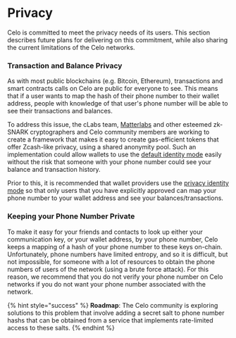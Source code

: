 # Privacy

Celo is committed to meet the privacy needs of its users. This section describes future plans for delivering on this commitment, while also sharing the current limitations of the Celo networks.

### Transaction and Balance Privacy

As with most public blockchains \(e.g. Bitcoin, Ethereum\), transactions and smart contracts calls on Celo are public for everyone to see. This means that if a user wants to map the hash of their phone number to their wallet address, people with knowledge of that user's phone number will be able to see their transactions and balances.

To address this issue, the cLabs team, [Matterlabs](https://matterlabs.dev) and other esteemed zk-SNARK cryptographers and Celo community members are working to create a framework that makes it easy to create gas-efficient tokens that offer Zcash-like privacy, using a shared anonymity pool. Such an implementation could allow wallets to use the [default identity mode](identity/) easily without the risk that someone with your phone number could see your balance and transaction history.

Prior to this, it is recommended that wallet providers use the [privacy identity mode](identity/README.md#privacy-mode) so that only users that you have explicitly approved can map your phone number to your wallet address and see your balances/transactions.

### Keeping your Phone Number Private

To make it easy for your friends and contacts to look up either your communication key, or your wallet address, by your phone number, Celo keeps a mapping of a hash of your phone number to these keys on-chain. Unfortunately, phone numbers have limited entropy, and so it is difficult, but not impossible, for someone with a lot of resources to obtain the phone numbers of users of the network \(using a brute force attack\). For this reason, we recommend that you do not verify your phone number on Celo networks if you do not want your phone number associated with the network.

{% hint style="success" %}
**Roadmap**: The Celo community is exploring solutions to this problem that involve adding a secret salt to phone number hashs that can be obtained from a service that implements rate-limited access to these salts.
{% endhint %}
